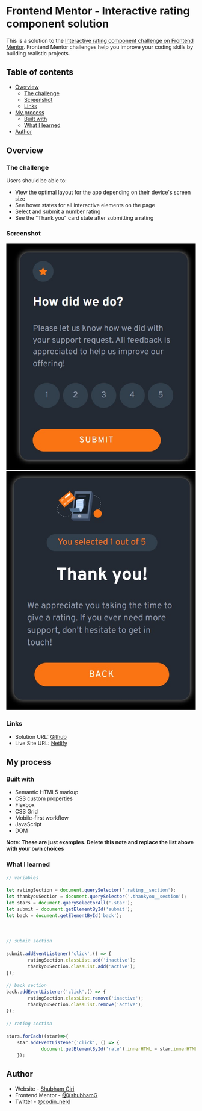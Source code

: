 # Frontend Mentor - Interactive rating component solution

This is a solution to the [Interactive rating component challenge on Frontend Mentor](https://www.frontendmentor.io/challenges/interactive-rating-component-koxpeBUmI). Frontend Mentor challenges help you improve your coding skills by building realistic projects. 

## Table of contents

- [Overview](#overview)
  - [The challenge](#the-challenge)
  - [Screenshot](#screenshot)
  - [Links](#links)
- [My process](#my-process)
  - [Built with](#built-with)
  - [What I learned](#what-i-learned)
- [Author](#author)

## Overview

### The challenge

Users should be able to:

- View the optimal layout for the app depending on their device's screen size
- See hover states for all interactive elements on the page
- Select and submit a number rating
- See the "Thank you" card state after submitting a rating

### Screenshot

![](./Rating.jpg)
![](./Thankyou.jpg)

### Links

- Solution URL: [Github](https://github.com/XshubhamG/Rating-Section.git)
- Live Site URL: [Netlify](https://peaceful-llama-3e598e.netlify.app/)

## My process

### Built with

- Semantic HTML5 markup
- CSS custom properties
- Flexbox
- CSS Grid
- Mobile-first workflow
- JavaScript 
- DOM

**Note: These are just examples. Delete this note and replace the list above with your own choices**

### What I learned


```js
// variables

let ratingSection = document.querySelector('.rating__section');
let thankyouSection = document.querySelector('.thankyou__section');
let stars = document.querySelectorAll('.star');
let submit = document.getElementById('submit');
let back = document.getElementById('back');



// submit section

submit.addEventListener('click',() => {
        ratingSection.classList.add('inactive');
        thankyouSection.classList.add('active');  
});

// back section
back.addEventListener('click',() => {
        ratingSection.classList.remove('inactive');
        thankyouSection.classList.remove('active');  
});

// rating section 

stars.forEach((star)=>{
    star.addEventListener('click', () => {
             document.getElementById('rate').innerHTML = star.innerHTML; 
    });
```

## Author

- Website - [Shubham Giri](https://www.your-site.com)
- Frontend Mentor - [@XshubhamG](https://www.frontendmentor.io/profile/XshubhamG)
- Twitter - [@codin_nerd](https://www.twitter.com/codin_nerd)

